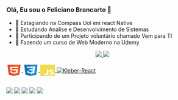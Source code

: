 ### Olá, Eu sou o Feliciano Brancarto 👋

- 🔭 Estagiando na Compass Uol em react Native
- 🌱 Estudando Análise e Desenvolvimento de Sistemas
- 👯 Participando de um Projeto voluntário chamado Vem para TI
- 🤔 Fazendo um curso de Web Moderno na Udemy

<div align="center">
  <a href="https://github.com/felicianobrancarto">
  <img height="150em" src="https://github-readme-stats.vercel.app/api?username=felicianobrancarto&show_icons=true&theme=dracula&include_all_commits=true&count_private=true"/>
  <img height="150em" src="https://github-readme-stats.vercel.app/api/top-langs/?username=felicianobrancarto&layout=compact&langs_count=7&theme=dracula"/>
</div>
  
  <div style="display: inline_block"><br>
  <img align="center" alt="Rafa-HTML" height="30" width="40" src="https://raw.githubusercontent.com/devicons/devicon/master/icons/html5/html5-original.svg">
  <img align="center" alt="Rafa-CSS" height="30" width="40" src="https://raw.githubusercontent.com/devicons/devicon/master/icons/css3/css3-original.svg">
  <img align="center" alt="Rafa-Js" height="30" width="40" src="https://raw.githubusercontent.com/devicons/devicon/master/icons/javascript/javascript-plain.svg">
  <img align="center" alt="Kleber-React" height="40" width="50" src="https://cdn.jsdelivr.net/gh/devicons/devicon/icons/react/react-original-wordmark.svg">  

  
</div>
  
  ##
  
  <div> 
  <a href="https://www.youtube.com/channel/UCFTuBNnXpc1jfzVNsPczOqw" target="_blank"><img src="https://img.shields.io/badge/YouTube-FF0000?style=for-the-badge&logo=youtube&logoColor=white" target="_blank"></a>
  <a href="https://instagram.com/brancarto/" target="_blank"><img src="https://img.shields.io/badge/-Instagram-%23E4405F?style=for-the-badge&logo=instagram&logoColor=white" target="_blank"></a>
 <a href="https://discord.com/channels/@felicianobrancarto#8704" target="_blank"><img src="https://img.shields.io/badge/Discord-7289DA?style=for-the-badge&logo=discord&logoColor=white" target="_blank"></a> 
  <a href = "mailto:feliciano.brancarto@gmail.com"><img src="https://img.shields.io/badge/-Gmail-%23333?style=for-the-badge&logo=gmail&logoColor=white" target="_blank"></a>
  <a href="https://www.linkedin.com/in/feliciano-brancarto-7ba09a196/" target="_blank"><img src="https://img.shields.io/badge/-LinkedIn-%230077B5?style=for-the-badge&logo=linkedin&logoColor=white" target="_blank"></a> 
